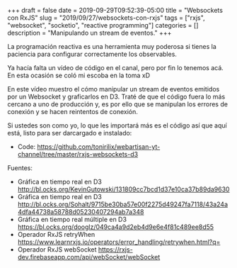 +++ 
draft = false
date = 2019-09-29T09:52:39-05:00
title = "Websockets con RxJS"
slug = "2019/09/27/websockets-con-rxjs" 
tags = ["rxjs", "websocket", "socketio", "reactive programming"]
categories = []
description = "Manipulando un stream de eventos."
+++

La programación reactiva es una herramienta muy poderosa si tienes la paciencia para configurar correctamente los observables. 

Ya hacía falta un vídeo de código en el canal, pero por fin lo tenemos acá. En esta ocasión se coló mi escoba en la toma xD

En este vídeo muestro el cómo manipular un stream de eventos emitidos por un Websocket y graficarlos en D3.
Traté de que el código fuera lo más cercano a uno de producción y, es por ello que se manipulan los errores de conexión y se hacen reintentos de conexión.

Si ustedes son como yo, lo que les importará más es el código así que aquí está, listo para ser darcargado e instalado:
- Code: https://github.com/tonirilix/webartisan-yt-channel/tree/master/rxjs-websockets-d3

Fuentes: 
- Gráfica en tiempo real en D3 
http://bl.ocks.org/KevinGutowski/131809cc7bcd1d37e10ca37b89da9630
- Gráfica en tiempo real en D3 
http://bl.ocks.org/Sohalt/9715be30ba57e00f2275d49247fa7118/43a24a4dfa44738a58788d05230407294ab7a348
- Gráfica en tiempo real múltiple en D3
https://bl.ocks.org/dooglz/049ca4a9d2eb4d9e6e4f81c489ee8d55
- Operador RxJS retryWhen
https://www.learnrxjs.io/operators/error_handling/retrywhen.html?q=
- Operador RxJS webSocket 
https://rxjs-dev.firebaseapp.com/api/webSocket/webSocket